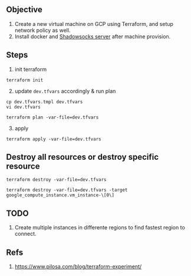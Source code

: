 ## Objective

1. Create a new virtual machine on GCP using Terraform, and setup network policy as well.
2. Install docker and [Shadowsocks server](https://shadowsocks.org/en/index.html) after machine provision.


## Steps

1. init terraform

```
terraform init
```

2. update `dev.tfvars` accordingly & run plan

```
cp dev.tfvars.tmpl dev.tfvars
vi dev.tfvars

terraform plan -var-file=dev.tfvars
```

3. apply

```
terraform apply -var-file=dev.tfvars
```


## Destroy all resources or destroy specific resource

```
terraform destroy -var-file=dev.tfvars

terraform destroy -var-file=dev.tfvars -target google_compute_instance.vm_instance-\[0\]
```


## TODO

1. Create multiple instances in differente regions to find fastest region to connect.

## Refs

1. https://www.pilosa.com/blog/terraform-experiment/
